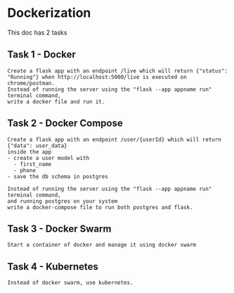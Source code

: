 # Dockerization
This doc has 2 tasks

## Task 1 - Docker
```
Create a flask app with an endpoint /live which will return {"status": "Running"} when http://localhost:5000/live is executed on chrome/postman.
Instead of running the server using the "flask --app appname run" terminal command,
write a docker file and run it.
```

## Task 2 - Docker Compose
```
Create a flask app with an endpoint /user/{userId} which will return {"data": user_data}
inside the app
- create a user model with
  - first_name
  - phone
- save the db schema in postgres

Instead of running the server using the "flask --app appname run" terminal command,
and running postgres on your system
write a docker-compose file to run both postgres and flask.
```

## Task 3 - Docker Swarm
```
Start a container of docker and manage it using docker swarm
```

## Task 4 - Kubernetes
```
Instead of docker swarm, use kubernetes.
```
